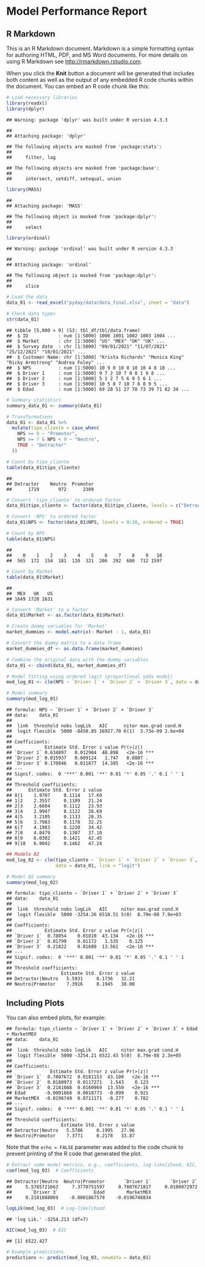 Model Performance Report
================

## R Markdown

This is an R Markdown document. Markdown is a simple formatting syntax
for authoring HTML, PDF, and MS Word documents. For more details on
using R Markdown see <http://rmarkdown.rstudio.com>.

When you click the **Knit** button a document will be generated that
includes both content as well as the output of any embedded R code
chunks within the document. You can embed an R code chunk like this:

``` r
# Load necessary libraries
library(readxl)
library(dplyr)
```

    ## Warning: package 'dplyr' was built under R version 4.3.3

    ## 
    ## Attaching package: 'dplyr'

    ## The following objects are masked from 'package:stats':
    ## 
    ##     filter, lag

    ## The following objects are masked from 'package:base':
    ## 
    ##     intersect, setdiff, setequal, union

``` r
library(MASS)
```

    ## 
    ## Attaching package: 'MASS'

    ## The following object is masked from 'package:dplyr':
    ## 
    ##     select

``` r
library(ordinal)
```

    ## Warning: package 'ordinal' was built under R version 4.3.3

    ## 
    ## Attaching package: 'ordinal'

    ## The following object is masked from 'package:dplyr':
    ## 
    ##     slice

``` r
# Load the data
data_01 <- read_excel("pyday/data/data_final.xlsx", sheet = "data")

# Check data types
str(data_01)
```

    ## tibble [5,000 × 9] (S3: tbl_df/tbl/data.frame)
    ##  $ ID           : num [1:5000] 1000 1001 1002 1003 1004 ...
    ##  $ Market       : chr [1:5000] "US" "MEX" "UK" "UK" ...
    ##  $ Survey date  : chr [1:5000] "09/01/2021" "11/07/2021" "25/12/2021" "10/01/2021" ...
    ##  $ Customer Name: chr [1:5000] "Krista Richards" "Monica King" "Ricky Armstrong" "Andrea Foley" ...
    ##  $ NPS          : num [1:5000] 10 9 0 10 8 10 10 4 8 10 ...
    ##  $ Driver 1     : num [1:5000] 9 7 2 10 7 8 8 1 9 8 ...
    ##  $ Driver 2     : num [1:5000] 5 1 2 7 5 6 9 5 6 1 ...
    ##  $ Driver 3     : num [1:5000] 10 5 8 7 10 7 6 8 9 5 ...
    ##  $ Edad         : num [1:5000] 69 28 51 27 78 73 39 71 62 34 ...

``` r
# Summary statistics
summary_data_01 <- summary(data_01)

# Transformations
data_01 <- data_01 %>%
  mutate(tipo_cliente = case_when(
    NPS >= 9 ~ "Promotor",
    NPS >= 7 & NPS < 9 ~ "Neutro",
    TRUE ~ "Detractor"
  ))

# Count by tipo_cliente
table(data_01$tipo_cliente)
```

    ## 
    ## Detractor    Neutro  Promotor 
    ##      1719       972      2309

``` r
# Convert 'tipo_cliente' to ordered factor
data_01$tipo_cliente <- factor(data_01$tipo_cliente, levels = c("Detractor", "Neutro", "Promotor"), ordered = TRUE)

# Convert 'NPS' to ordered factor
data_01$NPS <- factor(data_01$NPS, levels = 0:10, ordered = TRUE)

# Count by NPS
table(data_01$NPS)
```

    ## 
    ##    0    1    2    3    4    5    6    7    8    9   10 
    ##  565  172  154  181  120  321  206  292  680  712 1597

``` r
# Count by Market
table(data_01$Market)
```

    ## 
    ##  MEX   UK   US 
    ## 1649 1720 1631

``` r
# Convert 'Market' to a factor
data_01$Market <- as.factor(data_01$Market)

# Create dummy variables for 'Market'
market_dummies <- model.matrix(~ Market - 1, data_01)

# Convert the dummy matrix to a data frame
market_dummies_df <- as.data.frame(market_dummies)

# Combine the original data with the dummy variables
data_01 <- cbind(data_01, market_dummies_df)

# Model fitting using ordered logit (proportional odds model)
mod_log_01 <- clm(NPS ~ `Driver 1` + `Driver 2` + `Driver 3`, data = data_01, link = "logit")

# Model summary
summary(mod_log_01)
```

    ## formula: NPS ~ `Driver 1` + `Driver 2` + `Driver 3`
    ## data:    data_01
    ## 
    ##  link  threshold nobs logLik   AIC      niter max.grad cond.H 
    ##  logit flexible  5000 -8450.85 16927.70 6(1)  3.73e-09 2.6e+04
    ## 
    ## Coefficients:
    ##            Estimate Std. Error z value Pr(>|z|)    
    ## `Driver 1` 0.634897   0.012984  48.898   <2e-16 ***
    ## `Driver 2` 0.015937   0.009124   1.747   0.0807 .  
    ## `Driver 3` 0.170846   0.011877  14.385   <2e-16 ***
    ## ---
    ## Signif. codes:  0 '***' 0.001 '**' 0.01 '*' 0.05 '.' 0.1 ' ' 1
    ## 
    ## Threshold coefficients:
    ##      Estimate Std. Error z value
    ## 0|1    1.9707     0.1114   17.69
    ## 1|2    2.3557     0.1109   21.24
    ## 2|3    2.6604     0.1112   23.93
    ## 3|4    2.9947     0.1122   26.69
    ## 4|5    3.2105     0.1133   28.35
    ## 5|6    3.7983     0.1178   32.25
    ## 6|7    4.1983     0.1220   34.42
    ## 7|8    4.8479     0.1307   37.10
    ## 8|9    6.0302     0.1421   42.45
    ## 9|10   6.9042     0.1462   47.24

``` r
## Modelo 02
mod_log_02 <- clm(tipo_cliente ~ `Driver 1` + `Driver 2` + `Driver 3`, 
                  data = data_01, link = "logit")

# Model 02 summary
summary(mod_log_02)
```

    ## formula: tipo_cliente ~ `Driver 1` + `Driver 2` + `Driver 3`
    ## data:    data_01
    ## 
    ##  link  threshold nobs logLik   AIC     niter max.grad cond.H 
    ##  logit flexible  5000 -3254.26 6518.51 5(0)  8.79e-08 7.9e+03
    ## 
    ## Coefficients:
    ##            Estimate Std. Error z value Pr(>|z|)    
    ## `Driver 1`  0.78054    0.01810  43.134   <2e-16 ***
    ## `Driver 2`  0.01799    0.01172   1.535    0.125    
    ## `Driver 3`  0.21822    0.01609  13.561   <2e-16 ***
    ## ---
    ## Signif. codes:  0 '***' 0.001 '**' 0.01 '*' 0.05 '.' 0.1 ' ' 1
    ## 
    ## Threshold coefficients:
    ##                  Estimate Std. Error z value
    ## Detractor|Neutro   5.5931     0.1736   32.21
    ## Neutro|Promotor    7.3916     0.1945   38.00

## Including Plots

You can also embed plots, for example:

    ## formula: tipo_cliente ~ `Driver 1` + `Driver 2` + `Driver 3` + Edad + MarketMEX
    ## data:    data_01
    ## 
    ##  link  threshold nobs logLik   AIC     niter max.grad cond.H 
    ##  logit flexible  5000 -3254.21 6522.43 5(0)  8.79e-08 2.3e+05
    ## 
    ## Coefficients:
    ##              Estimate Std. Error z value Pr(>|z|)    
    ## `Driver 1`  0.7807672  0.0181153  43.100   <2e-16 ***
    ## `Driver 2`  0.0180973  0.0117271   1.543    0.123    
    ## `Driver 3`  0.2181088  0.0160969  13.550   <2e-16 ***
    ## Edad       -0.0001868  0.0018773  -0.099    0.921    
    ## MarketMEX  -0.0196749  0.0711171  -0.277    0.782    
    ## ---
    ## Signif. codes:  0 '***' 0.001 '**' 0.01 '*' 0.05 '.' 0.1 ' ' 1
    ## 
    ## Threshold coefficients:
    ##                  Estimate Std. Error z value
    ## Detractor|Neutro   5.5786     0.1995   27.96
    ## Neutro|Promotor    7.3771     0.2178   33.87

Note that the `echo = FALSE` parameter was added to the code chunk to
prevent printing of the R code that generated the plot.

``` r
# Extract some model metrics, e.g., coefficients, log-likelihood, AIC, etc.
coef(mod_log_03)  # Coefficients
```

    ## Detractor|Neutro  Neutro|Promotor       `Driver 1`       `Driver 2` 
    ##     5.5785721663     7.3770751597     0.7807671817     0.0180972972 
    ##       `Driver 3`             Edad        MarketMEX 
    ##     0.2181088069    -0.0001867579    -0.0196748834

``` r
logLik(mod_log_03)  # Log-likelihood
```

    ## 'log Lik.' -3254.213 (df=7)

``` r
AIC(mod_log_03)  # AIC
```

    ## [1] 6522.427

``` r
# Example predictions
predictions <- predict(mod_log_03, newdata = data_01)
```

